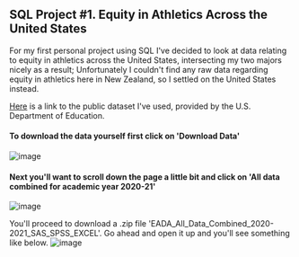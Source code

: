 ## SQL Project #1. Equity in Athletics Across the United States

For my first personal project using SQL I've decided to look at data relating to equity in athletics across the United States, intersecting my two majors nicely as a result; Unfortunately I couldn't find any raw data regarding equity in athletics here in New Zealand, so I settled on the United States instead. 

[Here](https://ope.ed.gov/athletics/#/) is a link to the public dataset I've used, provided by the U.S. Department of Education.

#### To download the data yourself first click on 'Download Data'
![image](https://user-images.githubusercontent.com/105367716/169646391-d8b1949e-2f69-4cbb-83ee-772d76143e0e.png)


#### Next you'll want to scroll down the page a little bit and click on 'All data combined for academic year 2020-21'
![image](https://user-images.githubusercontent.com/105367716/169646976-e51b6001-38ea-448f-ac82-66f8e5e8fbec.png)

You'll proceed to download a .zip file 'EADA_All_Data_Combined_2020-2021_SAS_SPSS_EXCEL'. Go ahead and open it up and you'll see something like below.
![image](https://user-images.githubusercontent.com/105367716/169647205-fd89b535-266c-4577-9d40-da28fde31116.png)
